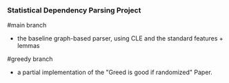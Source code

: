 ### Statistical Dependency Parsing Project

#main branch 
- the baseline graph-based parser, using CLE and the standard features + lemmas

#greedy branch
- a partial implementation of the "Greed is good if randomized" Paper.
